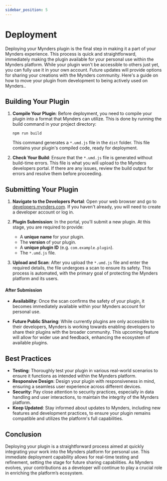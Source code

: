 ```yaml
---
sidebar_position: 5
---
```



# Deployment

Deploying your Mynders plugin is the final step in making it a part of your Mynders experience. This process is quick and straightforward, immediately making the plugin available for your personal use within the Mynders platform. While your plugin won't be accessible to others just yet, you can fully use it in your own account. Future updates will provide options for sharing your creations with the Mynders community. Here's a guide on how to move your plugin from development to being actively used on Mynders..

## Building Your Plugin

1.  **Compile Your Plugin**: Before deployment, you need to compile your plugin into a format that Mynders can utilize. This is done by running the build command in your project directory:
        
    `npm run build` 
    
    This command generates a `*.umd.js` file in the `dist` folder. This file contains your plugin's compiled code, ready for deployment.
    
2.  **Check Your Build**: Ensure that the `*.umd.js` file is generated without build-time errors. This file is what you will upload to the Mynders developers portal. If there are any issues, review the build output for errors and resolve them before proceeding.
    

## Submitting Your Plugin

1.  **Navigate to the Developers Portal**: Open your web browser and go to [developers.mynders.com](https://developers.mynders.com/). If you haven't already, you will need to create a developer account or log in.
    
2.  **Plugin Submission**: In the portal, you’ll submit a new plugin. At this stage, you are required to provide:
    
    -   A **unique name** for your plugin.
    -   The **version** of your plugin.
    -   A **unique plugin ID** (e.g. `com.example.plugin`).
    -   The `*.umd.js` file.
3.  **Upload and Scan**: After you upload the `*.umd.js` file and enter the required details, the file undergoes a scan to ensure its safety. This process is automated, with the primary goal of protecting the Mynders platform and its users.
    

#### After Submission

-   **Availability**: Once the scan confirms the safety of your plugin, it becomes immediately available within your Mynders account for personal use.
    
-   **Future Public Sharing**: While currently plugins are only accessible to their developers, Mynders is working towards enabling developers to share their plugins with the broader community. This upcoming feature will allow for wider use and feedback, enhancing the ecosystem of available plugins.
    

## Best Practices

-   **Testing**: Thoroughly test your plugin in various real-world scenarios to ensure it functions as intended within the Mynders platform.
-   **Responsive Design**: Design your plugin with responsiveness in mind, ensuring a seamless user experience across different devices.
-   **Security**: Pay close attention to security practices, especially in data handling and user interactions, to maintain the integrity of the Mynders platform.
-   **Keep Updated**: Stay informed about updates to Mynders, including new features and development practices, to ensure your plugin remains compatible and utilizes the platform's full capabilities.

## Conclusion

Deploying your plugin is a straightforward process aimed at quickly integrating your work into the Mynders platform for personal use. This immediate deployment capability allows for real-time testing and refinement, setting the stage for future sharing capabilities. As Mynders evolves, your contributions as a developer will continue to play a crucial role in enriching the platform’s ecosystem.